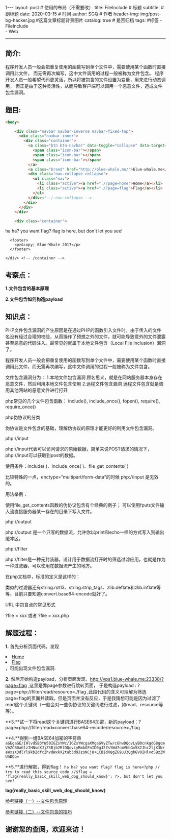 
1---
layout:     post                    # 使用的布局（不需要改）
title:      FileInclude # 标题 
subtitle:       #副标题
date:       2020-03-15              # 时间
author:        SGQ                   # 作者
header-img: img/post-bg-hacker.jpg    #这篇文章标题背景图片
catalog: true                       # 是否归档
tags:                                    #标签
    - FileInclude  
    - Web
    
---

## 简介:
程序开发人员一般会把重复使用的函数写到单个文件中，需要使用某个函数时直接调用此文件，
而无需再次编写，这中文件调用的过程一般被称为文件包含。
      程序开发人员一般希望代码更灵活，所以将被包含的文件设置为变量，用来进行动态调用，
但正是由于这种灵活性，从而导致客户端可以调用一个恶意文件，造成文件包含漏洞。





## 题目:

``` html
<body> 

    <div class="navbar navbar-inverse navbar-fixed-top">
      <div class="navbar-inner">
        <div class="container">
          <a class="btn btn-navbar" data-toggle="collapse" data-target=".nav-collapse">
            <span class="icon-bar"></span>
            <span class="icon-bar"></span>
            <span class="icon-bar"></span>
          </a>
          <a class="brand" href="http://blue-whale.me/">blue-whale.me</a>
          <div class="nav-collapse collapse">
            <ul class="nav">
              <li class="active"><a href="./?page=home">Home</a></li>
              <li class="active"><a href="./?page=flag">Flag</a></li>
            </ul>
          </div><!--/.nav-collapse -->
        </div>
      </div>
    </div>

    <div class="container">


```

ha ha? you want flag? flag is here, but don't let you see!

      <footer>
        <p>&copy; Blue-Whale 2017</p>
      </footer>

    </div> <!-- /container -->


  </body>



## 考察点：

**1.文件包含的基本原理**

**2.文件包含如何构造payload**


## 知识点：

PHP文件包含漏洞的产生原因是在通过PHP的函数引入文件时，由于传入的文件名没有经过合理的校验，从而操作了预想之外的文件，就可能导致意外的文件泄露甚至恶意的代码注入。最常见的就属于本地文件包含（Local File Inclusion）漏洞了。

程序开发人员一般会把重复使用的函数写到单个文件中，需要使用某个函数时直接调用此文件，而无需再次编写，这中文件调用的过程一般被称为文件包含。

文件包含漏洞分为：
1.本地文件包含漏洞
顾名思义，就是在网站服务器本身存在恶意文件，然后利用本地文件包含使用
2.远程文件包含漏洞
远程文件包含就是调用其他网站的恶意文件进行打开


php常见的几个文件包含函数：
include(),   include_once(),  fopen(), require(),  require_once()

php伪协议的分类

伪协议是文件包含的基础，理解伪协议的原理才能更好的利用文件包含漏洞。

php://input

php://input代表可以访问请求的原始数据，简单来说POST请求的情况下，php://input可以获取到post的数据。

使用条件：include( )、include_once( )、file_get_contents( )

比较特殊的一点，enctype=”multipart/form-data”的时候 php://input 是无效的。

用法举例：

使用file_get_contents函数的伪协议包含有个经典的例子；
可以使用fputs文件输入流直接服务器某一存在的目录下写入文件。
 

php://output

php://output 是一个只写的数据流，允许你以print和echo一样的方式写入到输出缓冲区。

php://filter

php://filter是一种元封装器，设计用于数据流打开时的筛选过滤应用，也就是作为一种过滤器，可以使用在数据流产生的地方。

在php文档中，标准的定义是这样的：

类似的过滤器还有string.rot13、string.strip_tags、zlib.deflate和zlib.inflate等等，目前只要知道convert.base64-encode就好了。

URL 中包含点的常见形式

?file = xxx 或者 ?file = xxx.php



## 解题过程：

**1.** 首先分析页面代码，发现<li class="active"><a href="./?page=home">Home</a></li>
              <li class="active"><a href="./?page=flag">Flag</a></li>  ，可能出现文件包含漏洞.




**2.** 然后开始构造payload，分析页面发现，http://vps1.blue-whale.me:23338/?page=flag ,这里是靠page参数进行跳转页面，
于是构造payload : ?page=php://filter/read/resource=./flag   ,此段代码的含义可理解为筛选page=flag的页面并读取。但是页面并没有反应，于是我猜想可能是因为过滤了read这个关键词（一般会对一些伪协议的关键词进行过滤，如read、resource等等）。

**3.**试一下将read这个关键词进行BASE64加密，新的payload：?page=php://filter/read=convert.base64-encode/resource=./flag

**4.**得到一组BASE64加密的字符串
`aGEgaGE/IHlvdSB3YW50IGZsYWc/IGZsYWcgaXMgaGVyZTw/cGhwDQovLyB0cnkgdG8gcmVhZCB0aGlzIHNvdXJjZSBjb2RlDQovLyRmbGFnID0gJ2ZsYWd7cmVhbGx5X2Jhc2ljX3NraWxsX3dlYl9kb2dfc2hvdWxkX2tub3d9JzsNCj8+LCBidXQgZG9uJ3QgbGV0IHlvdSBzZWUhDQo=`

**5.**进行解密，得到flag！
`
ha ha? you want flag? flag is here<?php
// try to read this source code
//$flag = 'flag{really_basic_skill_web_dog_should_know}';
?>, but don't let you see! `


**lag{really_basic_skill_web_dog_should_know}**





[参考链接（一）--文件包含原理](https://blog.csdn.net/qq_42133828/article/details/83927058)

[参考链接（二）--文件包含的技巧](https://www.cnblogs.com/ichunqiu/p/10683379.html)

## 谢谢您的查阅，欢迎来访！

